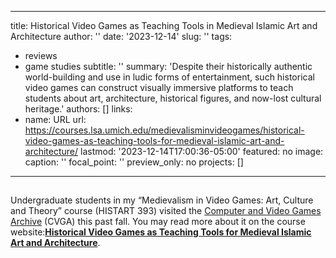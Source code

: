 
---
title: Historical Video Games as Teaching Tools in Medieval Islamic Art and Architecture
author: ''
date: '2023-12-14'
slug: ''
tags:
  - reviews
  - game studies
subtitle: ''
summary: 'Despite their historically authentic world-building and use in ludic forms of entertainment, such historical video games can construct visually immersive platforms to teach students about art, architecture, historical figures, and now-lost cultural heritage.'
authors: []
links:
- name: URL
  url: https://courses.lsa.umich.edu/medievalisminvideogames/historical-video-games-as-teaching-tools-for-medieval-islamic-art-and-architecture/
lastmod: '2023-12-14T17:00:36-05:00'
featured: no
image:
  caption: ''
  focal_point: ''
  preview_only: no
projects: []

---

##

Undergraduate students in my “Medievalism in Video Games: Art, Culture and Theory” course (HISTART 393) visited the [Computer and Video Games Archive](https://www.lib.umich.edu/locations-and-hours/computer-and-video-game-archive) (CVGA) this past fall. You may read more about it on the course website:[**Historical Video Games as Teaching Tools for Medieval Islamic Art and Architecture**](https://courses.lsa.umich.edu/medievalisminvideogames/historical-video-games-as-teaching-tools-for-medieval-islamic-art-and-architecture/).




